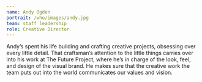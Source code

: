 ```yaml
---
name: Andy Ogden
portrait: /who/images/andy.jpg
team: staff leadership
role: Creative Director
---
```


Andy’s spent his life building and crafting creative projects, obsessing over every little detail. That craftsman’s attention to the little things carries over into his work at The Future Project, where he’s in charge of the look, feel, and design of the visual brand. He makes sure that the creative work the team puts out into the world communicates our values and vision.